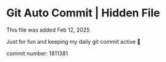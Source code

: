 # Git Auto Commit | Hidden File

This file was added Feb 12, 2025

Just for fun and keeping my daily git commit active 🤪

commit number: 1811381
